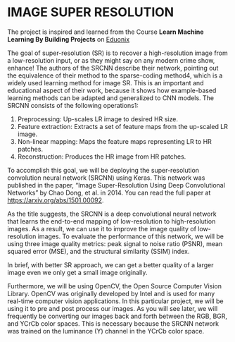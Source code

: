 # IMAGE SUPER RESOLUTION

The project is inspired and learned from the Course **Learn Machine Learning By Building Projects** on [Eduonix](https://www.eduonix.com/learn-machine-learning-by-building-projects)

The goal of super-resolution (SR) is to recover a high-resolution image from a low-resolution input, or as they might say on any modern crime show, enhance!
The authors of the SRCNN describe their network, pointing out the equivalence of their method to the sparse-coding method4, which is a widely used learning method for image SR. This is an important and educational aspect of their work, because it shows how example-based learning methods can be adapted and generalized to CNN models.
The SRCNN consists of the following operations1:
1. Preprocessing: Up-scales LR image to desired HR size.
2. Feature extraction: Extracts a set of feature maps from the up-scaled LR image.
3. Non-linear mapping: Maps the feature maps representing LR to HR patches.
4. Reconstruction: Produces the HR image from HR patches.

To accomplish this goal, we will be deploying the super-resolution convolution neural network (SRCNN) using Keras. This network was published in the paper, “Image Super-Resolution Using Deep Convolutional Networks” by Chao Dong, et al. in 2014. You can read the full paper at https://arxiv.org/abs/1501.00092.

As the title suggests, the SRCNN is a deep convolutional neural network that learns the end-to-end mapping of low-resolution to high-resolution images. As a result, we can use it to improve the image quality of low-resolution images. To evaluate the performance of this network, we will be using three image quality metrics: peak signal to noise ratio (PSNR), mean squared error (MSE), and the structural similarity (SSIM) index.

In brief, with better SR approach, we can get a better quality of a larger image even we only get a small image originally.

Furthermore, we will be using OpenCV, the Open Source Computer Vision Library. OpenCV was originally developed by Intel and is used for many real-time computer vision applications. In this particular project, we will be using it to pre and post process our images. As you will see later, we will frequently be converting our images back and forth between the RGB, BGR, and YCrCb color spaces. This is necessary because the SRCNN network was trained on the luminance (Y) channel in the YCrCb color space.
